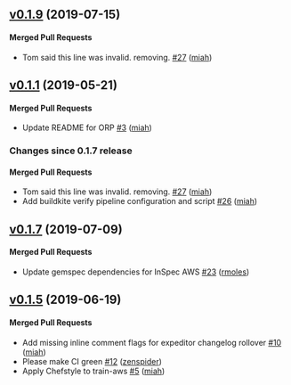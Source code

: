 <!-- latest_release 0.1.9 -->
## [v0.1.9](https://github.com/inspec/train-aws/tree/v0.1.9) (2019-07-15)

#### Merged Pull Requests
- Tom said this line was invalid. removing. [#27](https://github.com/inspec/train-aws/pull/27) ([miah](https://github.com/miah))
<!-- latest_release -->

## [v0.1.1](https://github.com/inspec/train-aws/tree/v0.1.1) (2019-05-21)

#### Merged Pull Requests
- Update README for ORP [#3](https://github.com/inspec/train-aws/pull/3) ([miah](https://github.com/miah))

<!-- release_rollup since=0.1.7 -->
### Changes since 0.1.7 release

#### Merged Pull Requests
- Tom said this line was invalid. removing. [#27](https://github.com/inspec/train-aws/pull/27) ([miah](https://github.com/miah)) <!-- 0.1.9 -->
- Add buildkite verify pipeline configuration and script [#26](https://github.com/inspec/train-aws/pull/26) ([miah](https://github.com/miah)) <!-- 0.1.8 -->
<!-- release_rollup -->

<!-- latest_stable_release -->
## [v0.1.7](https://github.com/inspec/train-aws/tree/v0.1.7) (2019-07-09)

#### Merged Pull Requests
- Update gemspec dependencies for InSpec AWS [#23](https://github.com/inspec/train-aws/pull/23) ([rmoles](https://github.com/rmoles))
<!-- latest_stable_release -->

## [v0.1.5](https://github.com/inspec/train-aws/tree/v0.1.5) (2019-06-19)

#### Merged Pull Requests
- Add missing inline comment flags for expeditor changelog rollover [#10](https://github.com/inspec/train-aws/pull/10) ([miah](https://github.com/miah))
- Please make CI green [#12](https://github.com/inspec/train-aws/pull/12) ([zenspider](https://github.com/zenspider))
- Apply Chefstyle to train-aws [#5](https://github.com/inspec/train-aws/pull/5) ([miah](https://github.com/miah))